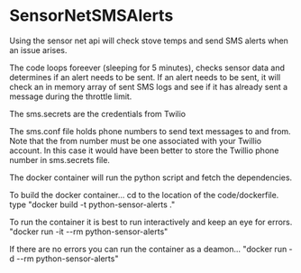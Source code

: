 # SensorNetSMSAlerts
Using the sensor net api will check stove temps and send SMS alerts when an issue arises.


The code loops foreever (sleeping for 5 minutes), checks sensor data and determines if an alert needs to be sent. If an alert needs to be sent, it will check an in memory array of sent SMS logs and see if it has already sent a message during the throttle limit.

The sms.secrets are the credentials from Twilio

The sms.conf file holds phone numbers to send text messages to and from. Note that the from number must be one associated with your Twillio account. In this case it would have been better to store the Twillio phone number in sms.secrets file.

The docker container will run the python script and fetch the dependencies.

To build the docker container...
cd to the location of the code/dockerfile.
type "docker build -t python-sensor-alerts ."

To run the container it is best to run interactively and keep an eye for errors. 
"docker run -it --rm python-sensor-alerts"

If there are no errors you can run the container as a deamon...
"docker run -d --rm python-sensor-alerts"
